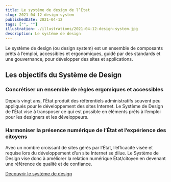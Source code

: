 ```yaml
---
title: Le système de design de l’État
slug: 2021-04-12-design-system
publishedDate: 2021-04-12
tags: ["", ""]
illustration: ./illustrations/2021-04-12-design-system.jpg
description: Le système de design
---
```


Le système de design (ou <span lang="en">design system</span>) est un ensemble de composants prêts à l’emploi, accessibles et ergonomiques, guidé par des standards et une gouvernance, pour développer des sites et applications.



## Les objectifs du Système de Design

### Concrétiser un ensemble de règles ergomiques et accessibles

Depuis vingt ans, l’État produit des référentiels administratifs souvent peu appliqués pour le développement des sites Internet. Le Système de Design de l’État vise à transposer ce qui est possible en éléments prêts à l’emploi pour les designers et les développeurs.

### Harmoniser la présence numérique de l’État et l’expérience des citoyens

Avec un nombre croissant de sites gérés par l’État, l’efficacité visée et requise lors du développement d’un site Internet se dilue. Le Système de Design vise donc à améliorer la relation numérique État/citoyen en devenant une référence de qualité et de confiance.

<a class="item__link button button--highlight" href="https://systeme-de-design.gouv.fr/" target="_blank" title="Découvrir le système de design - nouvelle fenêtre">Découvrir le système de design</a>